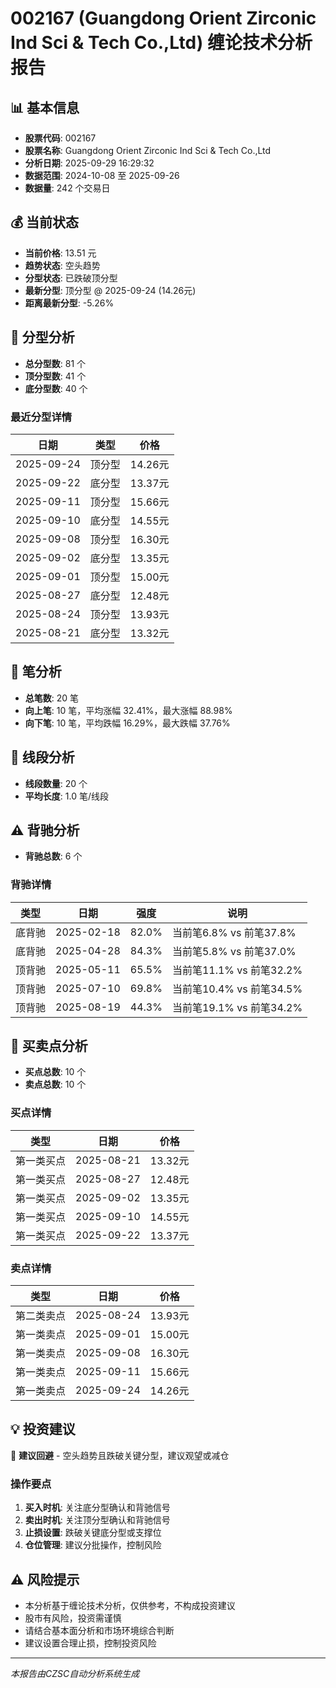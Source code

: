 # 002167 (Guangdong Orient Zirconic Ind Sci & Tech Co.,Ltd) 缠论技术分析报告

## 📊 基本信息

- **股票代码**: 002167
- **股票名称**: Guangdong Orient Zirconic Ind Sci & Tech Co.,Ltd
- **分析日期**: 2025-09-29 16:29:32
- **数据范围**: 2024-10-08 至 2025-09-26
- **数据量**: 242 个交易日

## 💰 当前状态

- **当前价格**: 13.51 元
- **趋势状态**: 空头趋势
- **分型状态**: 已跌破顶分型
- **最新分型**: 顶分型 @ 2025-09-24 (14.26元)
- **距离最新分型**: -5.26%

## 🔺 分型分析

- **总分型数**: 81 个
- **顶分型数**: 41 个
- **底分型数**: 40 个

### 最近分型详情

| 日期 | 类型 | 价格 |
|------|------|------|
| 2025-09-24 | 顶分型 | 14.26元 |
| 2025-09-22 | 底分型 | 13.37元 |
| 2025-09-11 | 顶分型 | 15.66元 |
| 2025-09-10 | 底分型 | 14.55元 |
| 2025-09-08 | 顶分型 | 16.30元 |
| 2025-09-02 | 底分型 | 13.35元 |
| 2025-09-01 | 顶分型 | 15.00元 |
| 2025-08-27 | 底分型 | 12.48元 |
| 2025-08-24 | 顶分型 | 13.93元 |
| 2025-08-21 | 底分型 | 13.32元 |

## 📏 笔分析

- **总笔数**: 20 笔
- **向上笔**: 10 笔，平均涨幅 32.41%，最大涨幅 88.98%
- **向下笔**: 10 笔，平均跌幅 16.29%，最大跌幅 37.76%

## 📐 线段分析

- **线段数量**: 20 个
- **平均长度**: 1.0 笔/线段

## ⚠️ 背驰分析

- **背驰总数**: 6 个

### 背驰详情

| 类型 | 日期 | 强度 | 说明 |
|------|------|------|------|
| 底背驰 | 2025-02-18 | 82.0% | 当前笔6.8% vs 前笔37.8% |
| 底背驰 | 2025-04-28 | 84.3% | 当前笔5.8% vs 前笔37.0% |
| 顶背驰 | 2025-05-11 | 65.5% | 当前笔11.1% vs 前笔32.2% |
| 顶背驰 | 2025-07-10 | 69.8% | 当前笔10.4% vs 前笔34.5% |
| 顶背驰 | 2025-08-19 | 44.3% | 当前笔19.1% vs 前笔34.2% |

## 🎯 买卖点分析

- **买点总数**: 10 个
- **卖点总数**: 10 个

### 买点详情

| 类型 | 日期 | 价格 |
|------|------|------|
| 第一类买点 | 2025-08-21 | 13.32元 |
| 第一类买点 | 2025-08-27 | 12.48元 |
| 第一类买点 | 2025-09-02 | 13.35元 |
| 第一类买点 | 2025-09-10 | 14.55元 |
| 第一类买点 | 2025-09-22 | 13.37元 |

### 卖点详情

| 类型 | 日期 | 价格 |
|------|------|------|
| 第二类卖点 | 2025-08-24 | 13.93元 |
| 第一类卖点 | 2025-09-01 | 15.00元 |
| 第一类卖点 | 2025-09-08 | 16.30元 |
| 第一类卖点 | 2025-09-11 | 15.66元 |
| 第一类卖点 | 2025-09-24 | 14.26元 |

## 💡 投资建议

🔴 **建议回避** - 空头趋势且跌破关键分型，建议观望或减仓

### 操作要点

1. **买入时机**: 关注底分型确认和背驰信号
2. **卖出时机**: 关注顶分型确认和背驰信号
3. **止损设置**: 跌破关键底分型或支撑位
4. **仓位管理**: 建议分批操作，控制风险

## ⚠️ 风险提示

- 本分析基于缠论技术分析，仅供参考，不构成投资建议
- 股市有风险，投资需谨慎
- 请结合基本面分析和市场环境综合判断
- 建议设置合理止损，控制投资风险

---
*本报告由CZSC自动分析系统生成*
